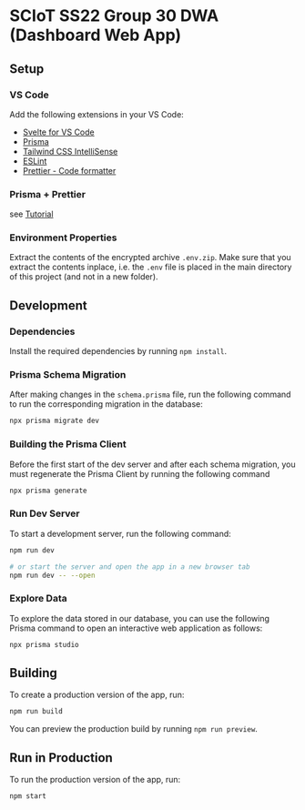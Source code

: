 # SCIoT SS22 Group 30 DWA (Dashboard Web App)

## Setup

### VS Code

Add the following extensions in your VS Code:

- [Svelte for VS Code](https://marketplace.visualstudio.com/items?itemName=svelte.svelte-vscode)
- [Prisma](https://marketplace.visualstudio.com/items?itemName=Prisma.prisma)
- [Tailwind CSS IntelliSense](https://marketplace.visualstudio.com/items?itemName=bradlc.vscode-tailwindcss)
- [ESLint](https://marketplace.visualstudio.com/items?itemName=dbaeumer.vscode-eslint)
- [Prettier - Code formatter](https://marketplace.visualstudio.com/items?itemName=esbenp.prettier-vscode)

### Prisma + Prettier

see [Tutorial](https://github.com/prisma/prisma/issues/1761#issuecomment-741951775)

### Environment Properties

Extract the contents of the encrypted archive `.env.zip`. Make sure that you extract the contents inplace, i.e. the `.env` file is placed in the main directory of this project (and not in a new folder).

## Development

### Dependencies

Install the required dependencies by running `npm install`.

### Prisma Schema Migration

After making changes in the `schema.prisma` file, run the following command to run the corresponding migration in the database:

```bash
npx prisma migrate dev
```

### Building the Prisma Client

Before the first start of the dev server and after each schema migration, you must regenerate the Prisma Client by running the following command

```bash
npx prisma generate
```

### Run Dev Server

To start a development server, run the following command:

```bash
npm run dev

# or start the server and open the app in a new browser tab
npm run dev -- --open
```

### Explore Data

To explore the data stored in our database, you can use the following Prisma command to open an interactive web application as follows:

```bash
npx prisma studio
```

## Building

To create a production version of the app, run:

```bash
npm run build
```

You can preview the production build by running `npm run preview`.

## Run in Production

To run the production version of the app, run:

```bash
npm start
```
